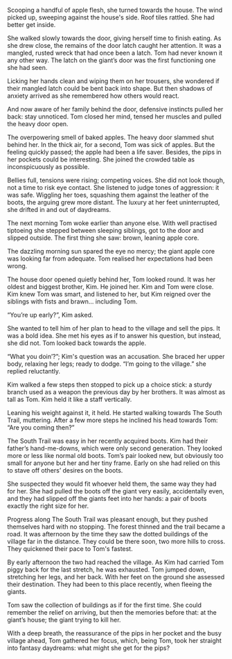 Scooping a handful of apple flesh, she turned towards the house. The wind picked up, sweeping against the house's side. Roof tiles rattled. She had better get inside.

She walked slowly towards the door, giving herself time to finish eating. As she drew close, the remains of the door latch caught her attention. It was a mangled, rusted wreck that had once been a latch. Tom had never known it any other way. The latch on the giant’s door was the first functioning one she had seen.

Licking her hands clean and wiping them on her trousers, she wondered if their mangled latch could be bent back into shape. But then shadows of anxiety arrived as she remembered how others would react.

And now aware of her family behind the door, defensive instincts pulled her back: stay unnoticed. Tom closed her mind, tensed her muscles and pulled the heavy door open.

The overpowering smell of baked apples. The heavy door slammed shut behind her. In the thick air, for a second, Tom was sick of apples. But the feeling quickly passed; the apple had been a life saver. Besides, the pips in her pockets could be interesting. She joined the crowded table as inconspicuously as possible.

Bellies full, tensions were rising; competing voices. She did not look though, not a time to risk eye contact. She listened to judge tones of aggression: it was safe. Wiggling her toes, squashing them against the leather of the boots, the arguing grew more distant. The luxury at her feet uninterrupted, she drifted in and out of daydreams.

The next morning Tom woke earlier than anyone else. With well practised tiptoeing she stepped between sleeping siblings, got to the door and slipped outside. The first thing she saw: brown, leaning apple core.

The dazzling morning sun spared the eye no mercy; the giant apple core was looking far from adequate. Tom realised her expectations had been wrong.

The house door opened quietly behind her, Tom looked round. It was her oldest and biggest brother, Kim. He joined her. Kim and Tom were close. Kim knew Tom was smart, and listened to her, but Kim reigned over the siblings with fists and brawn... including Tom.

“You’re up early?”, Kim asked.

She wanted to tell him of her plan to head to the village and sell the pips. It was a bold idea. She met his eyes as if to answer his question, but instead, she did not. Tom looked back towards the apple.

“What you doin’?”; Kim's question was an accusation. She braced her upper body, relaxing her legs; ready to dodge. “I’m going to the village.” she replied reluctantly.

Kim walked a few steps then stopped to pick up a choice stick: a sturdy branch used as a weapon the previous day by her brothers. It was almost as tall as Tom. Kim held it like a staff vertically.

Leaning his weight against it, it held. He started walking towards The South Trail, muttering. After a few more steps he inclined his head towards Tom: “Are you coming then?”

The South Trail was easy in her recently acquired boots. Kim had their father’s hand-me-downs, which were only second generation. They looked more or less like normal old boots. Tom’s pair looked new, but obviously too small for anyone but her and her tiny frame. Early on she had relied on this to stave off others’ desires on the boots.

She suspected they would fit whoever held them, the same way they had for her. She had pulled the boots off the giant very easily, accidentally even, and they had slipped off the giants feet into her hands: a pair of boots exactly the right size for her.

Progress along The South Trail was pleasant enough, but they pushed themselves hard with no stopping. The forest thinned and the trail became a road. It was afternoon by the time they saw the dotted buildings of the village far in the distance. They could be there soon, two more hills to cross. They quickened their pace to Tom's fastest.

By early afternoon the two had reached the village. As Kim had carried Tom piggy back for the last stretch, he was exhausted. Tom jumped down, stretching her legs, and her back. With her feet on the ground she assessed their destination. They had been to this place recently, when fleeing the giants.

Tom saw the collection of buildings as if for the first time. She could remember the relief on arriving, but then the memories before that: at the giant’s house; the giant trying to kill her.

With a deep breath, the reassurance of the pips in her pocket and the busy village ahead, Tom gathered her focus, which, being Tom, took her straight into fantasy daydreams: what might she get for the pips?

